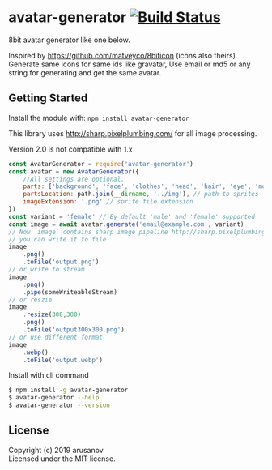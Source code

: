 # avatar-generator [![Build Status](https://secure.travis-ci.org/arusanov/avatar-generator.png?branch=master)](http://travis-ci.org/arusanov/avatar-generator)

8bit avatar generator like one below. 

Inspired by https://github.com/matveyco/8biticon (icons also theirs).
Generate same icons for same ids like gravatar, 
Use email or md5 or any string for generating and get the same avatar.

## Getting Started

Install the module with: `npm install avatar-generator`

This library uses http://sharp.pixelplumbing.com/ for all image processing.

Version 2.0 is not compatible with 1.x

```js
const AvatarGenerator = require('avatar-generator')
const avatar = new AvatarGenerator({
    //All settings are optional.
    parts: ['background', 'face', 'clothes', 'head', 'hair', 'eye', 'mouth'], //order in which sprites should be combined
    partsLocation: path.join(__dirname, '../img'), // path to sprites
    imageExtension: '.png' // sprite file extension
})
const variant = 'female' // By default 'male' and 'female' supported
const image = await avatar.generate('email@example.com', variant)
// Now `image` contains sharp image pipeline http://sharp.pixelplumbing.com/en/stable/api-output/
// you can write it to file
image
    .png()
    .toFile('output.png')
// or write to stream
image
    .png()
    .pipe(someWriteableStream)
// or reszie
image
    .resize(300,300)
    .png()
    .toFile('output300x300.png')
// or use different format
image
    .webp()
    .toFile('output.webp')
```

Install with cli command

```sh
$ npm install -g avatar-generator
$ avatar-generator --help
$ avatar-generator --version
```

## License

Copyright (c) 2019 arusanov  
Licensed under the MIT license.
